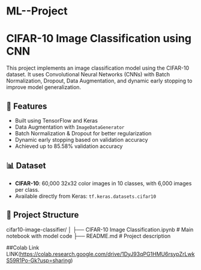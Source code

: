 # ML--Project
# CIFAR-10 Image Classification using CNN

This project implements an image classification model using the CIFAR-10 dataset. It uses Convolutional Neural Networks (CNNs) with Batch Normalization, Dropout, Data Augmentation, and dynamic early stopping to improve model generalization.

## 🚀 Features
- Built using TensorFlow and Keras
- Data Augmentation with `ImageDataGenerator`
- Batch Normalization & Dropout for better regularization
- Dynamic early stopping based on validation accuracy
- Achieved up to 85.58% validation accuracy

## 📊 Dataset
- **CIFAR-10**: 60,000 32x32 color images in 10 classes, with 6,000 images per class.
- Available directly from Keras: `tf.keras.datasets.cifar10`

## 📁 Project Structure
cifar10-image-classifier/
│
├── CIFAR-10  Image Classification.ipynb   # Main notebook with model code
├── README.md                       # Project description


##Colab Link
LINK(https://colab.research.google.com/drive/1DyJ93qPG1HMU6rsypZrLwkS59R1Po-Gk?usp=sharing)
